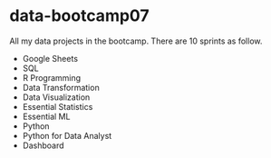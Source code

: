 # data-bootcamp07
All my data projects in the bootcamp. There are 10 sprints as follow.

- Google Sheets
- SQL
- R Programming
- Data Transformation
- Data Visualization
- Essential Statistics
- Essential ML
- Python
- Python for Data Analyst
- Dashboard
